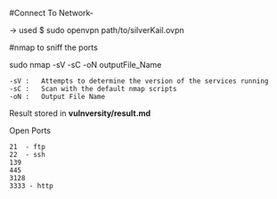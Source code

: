 #Connect To Network-

-> used $ sudo openvpn path/to/silverKail.ovpn

#nmap to sniff the ports 

sudo nmap -sV -sC -oN outputFile_Name  <ip> 

	-sV :	Attempts to determine the version of the services running
	-sC : 	Scan with the default nmap scripts
	-oN :	Output File Name


Result stored in **vulnversity/result.md**

Open Ports
```
21 	- ftp
22 	- ssh
139
445
3128
3333 - http


```
